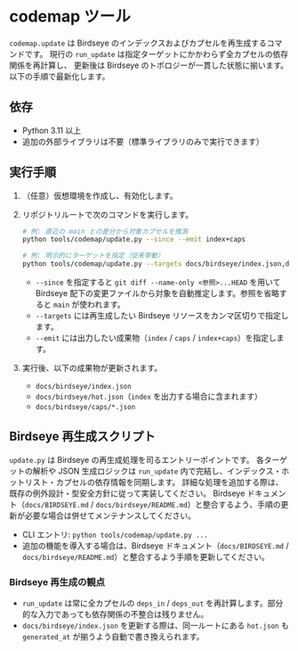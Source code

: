 # codemap ツール

`codemap.update` は Birdseye のインデックスおよびカプセルを再生成するコマンドです。
現行の `run_update` は指定ターゲットにかかわらず全カプセルの依存関係を再計算し、
更新後は Birdseye のトポロジーが一貫した状態に揃います。以下の手順で最新化します。

## 依存

- Python 3.11 以上
- 追加の外部ライブラリは不要（標準ライブラリのみで実行できます）

## 実行手順

1. （任意）仮想環境を作成し、有効化します。
2. リポジトリルートで次のコマンドを実行します。

   ```bash
   # 例: 直近の main との差分から対象カプセルを推測
   python tools/codemap/update.py --since --emit index+caps

   # 例: 明示的にターゲットを指定（従来挙動）
   python tools/codemap/update.py --targets docs/birdseye/index.json,docs/birdseye/caps --emit index+caps
   ```

   - `--since` を指定すると `git diff --name-only <参照>...HEAD` を用いて Birdseye 配下の変更ファイルから対象を自動推定します。参照を省略すると `main` が使われます。
   - `--targets` には再生成したい Birdseye リソースをカンマ区切りで指定します。
   - `--emit` には出力したい成果物（`index` / `caps` / `index+caps`）を指定します。
3. 実行後、以下の成果物が更新されます。
   - `docs/birdseye/index.json`
   - `docs/birdseye/hot.json`（`index` を出力する場合に含まれます）
   - `docs/birdseye/caps/*.json`

## Birdseye 再生成スクリプト

`update.py` は Birdseye の再生成処理を司るエントリーポイントです。
各ターゲットの解析や JSON 生成ロジックは `run_update` 内で完結し、インデックス・ホットリスト・カプセルの依存情報を同期します。
詳細な処理を追加する際は、既存の例外設計・型安全方針に従って実装してください。
Birdseye ドキュメント（`docs/BIRDSEYE.md` / `docs/birdseye/README.md`）と整合するよう、手順の更新が必要な場合は併せてメンテナンスしてください。

- CLI エントリ: `python tools/codemap/update.py ...`
- 追加の機能を導入する場合は、Birdseye ドキュメント（`docs/BIRDSEYE.md` / `docs/birdseye/README.md`）と整合するよう手順を更新してください。

### Birdseye 再生成の観点

- `run_update` は常に全カプセルの `deps_in` / `deps_out` を再計算します。部分的な入力であっても依存関係の不整合は残りません。
- `docs/birdseye/index.json` を更新する際は、同一ルートにある `hot.json` も `generated_at` が揃うよう自動で書き換えられます。
